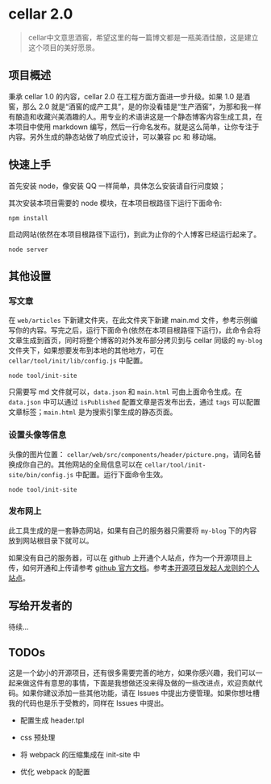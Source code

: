 # cellar 2.0

> cellar中文意思酒窖，希望这里的每一篇博文都是一瓶美酒佳酿，这是建立这个项目的美好愿景。

## 项目概述

秉承 cellar 1.0 的内容，cellar 2.0 在工程方面方面进一步升级。如果 1.0 是酒窖，那么 2.0 就是“酒窖的成产工具”，是的你没看错是“生产酒窖”，为那和我一样有酿造和收藏兴美酒趣的人。用专业的术语讲这是一个静态博客内容生成工具，在本项目中使用 markdown 编写，然后一行命名发布。就是这么简单，让你专注于内容。另外生成的静态站做了响应式设计，可以兼容 pc 和 移动端。

## 快速上手

首先安装 node，像安装 QQ 一样简单，具体怎么安装请自行问度娘；

其次安装本项目需要的 node 模块，在本项目根路径下运行下面命令:

    npm install

启动网站(依然在本项目根路径下运行)，到此为止你的个人博客已经运行起来了。
       
    node server

## 其他设置

### 写文章

在 `web/articles` 下新建文件夹，在此文件夹下新建 main.md 文件，参考示例编写你的内容。写完之后，运行下面命令(依然在本项目根路径下运行)，此命令会将文章生成到首页，同时将整个博客的对外发布部分拷贝到与 cellar 同级的 `my-blog` 文件夹下，如果想要发布到本地的其他地方，可在 `cellar/tool/init/lib/config.js` 中配置。

    node tool/init-site

只需要写 md 文件就可以，`data.json` 和 `main.html` 可由上面命令生成。在 `data.json` 中可以通过  `isPublished` 配置文章是否发布出去，通过 `tags` 可以配置文章标签；`main.html` 是为搜索引擎生成的静态页面。  

### 设置头像等信息

头像的图片位置： `cellar/web/src/components/header/picture.png`，请同名替换成你自己的。其他网站的全局信息可以在 `cellar/tool/init-site/bin/config.js` 中配置。运行下面命令生效。

	node tool/init-site

### 发布网上

此工具生成的是一套静态网站，如果有自己的服务器只需要将 `my-blog` 下的内容放到网站根目录下就可以。

如果没有自己的服务器，可以在 github 上开通个人站点，作为一个开源项目上传，如何开通和上传请参考 [github 官方文档](https://pages.github.com/)。参考[本开源项目发起人龙则的个人站点](https://longze.github.io)。

## 写给开发者的

待续...

## TODOs

这是一个幼小的开源项目，还有很多需要完善的地方，如果你感兴趣，我们可以一起来做这件有意思的事情，下面是我想做还没来得及做的一些改进点，欢迎贡献代码。如果你建议添加一些其他功能，请在 Issues 中提出方便管理。如果你想吐槽我的代码也是乐于受教的，同样在 Issues 中提出。

- 配置生成 header.tpl

- css 预处理

- 将 webpack 的压缩集成在 init-site 中

- 优化 webpack 的配置
